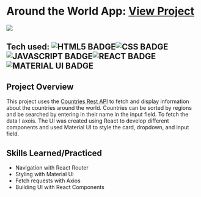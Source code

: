 # Around the World App: <a href="https://project-globetrotter.netlify.app/" target="_blank">View Project</a>
<a href="https://project-globetrotter.netlify.app/" target="_blank">
<img src="https://res.cloudinary.com/dz209s6jk/image/upload/v1554827486/Challenges/jfrcfmcisi1xiwm4rl1s.jpg"/>
</a>


## Tech used: ![HTML5 BADGE](https://img.shields.io/badge/HTML5-E34F26?style=for-the-badge&logo=html5&logoColor=white)![CSS BADGE](https://img.shields.io/badge/CSS3-1572B6?style=for-the-badge&logo=css3&logoColor=white)![JAVASCRIPT BADGE](https://img.shields.io/badge/JavaScript-F7DF1E?style=for-the-badge&logo=javascript&logoColor=black)![REACT BADGE](https://img.shields.io/badge/React-20232A?style=for-the-badge&logo=react&logoColor=61DAFB)![MATERIAL UI BADGE](https://img.shields.io/badge/Material--UI-0081CB?style=for-the-badge&logo=material-ui&logoColor=white)

## Project Overview
This project uses the <a href="https://restcountries.com/" target="_blank">Countries Rest API</a> to fetch and display information about the countries around the world. Countries can be sorted by regions and be searched by entering in their name in the input field. To fetch the data I axois. The UI was created using React to develop different components and used Material UI to style the card, dropdown, and input field. 

## Skills Learned/Practiced
- Navigation with React Router
- Styling with Material UI
- Fetch requests with Axios
- Building UI with React Components
